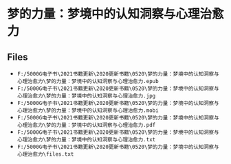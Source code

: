 # 梦的力量：梦境中的认知洞察与心理治愈力

## Files

- `F:/5000G电子书\2021书籍更新\2020更新书籍\0520\梦的力量：梦境中的认知洞察与心理治愈力\梦的力量：梦境中的认知洞察与心理治愈力.epub`
- `F:/5000G电子书\2021书籍更新\2020更新书籍\0520\梦的力量：梦境中的认知洞察与心理治愈力\梦的力量：梦境中的认知洞察与心理治愈力.jpg`
- `F:/5000G电子书\2021书籍更新\2020更新书籍\0520\梦的力量：梦境中的认知洞察与心理治愈力\梦的力量：梦境中的认知洞察与心理治愈力.mobi`
- `F:/5000G电子书\2021书籍更新\2020更新书籍\0520\梦的力量：梦境中的认知洞察与心理治愈力\梦的力量：梦境中的认知洞察与心理治愈力.pdf`
- `F:/5000G电子书\2021书籍更新\2020更新书籍\0520\梦的力量：梦境中的认知洞察与心理治愈力\梦的力量：梦境中的认知洞察与心理治愈力.txt`
- `F:/5000G电子书\2021书籍更新\2020更新书籍\0520\梦的力量：梦境中的认知洞察与心理治愈力\files.txt`
